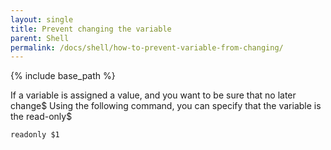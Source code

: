 ```yaml
---
layout: single
title: Prevent changing the variable
parent: Shell
permalink: /docs/shell/how-to-prevent-variable-from-changing/
---
```


{% include base_path %}

If a variable is assigned a value, and you want to be sure that no later change$
Using the following command, you can specify that the variable is the read-only$

```readonly $1```
